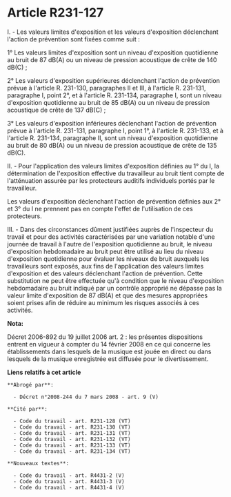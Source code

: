# Article R231-127

I. - Les valeurs limites d'exposition et les valeurs d'exposition déclenchant l'action de prévention sont fixées comme suit :

1° Les valeurs limites d'exposition sont un niveau d'exposition quotidienne au bruit de 87 dB(A) ou un niveau de pression
acoustique de crête de 140 dB(C) ;

2° Les valeurs d'exposition supérieures déclenchant l'action de prévention prévue à l'article R. 231-130, paragraphes II et
III, à l'article R. 231-131, paragraphe I, point 2°, et à l'article R. 231-134, paragraphe I, sont un niveau d'exposition
quotidienne au bruit de 85 dB(A) ou un niveau de pression acoustique de crête de 137 dB(C) ;

3° Les valeurs d'exposition inférieures déclenchant l'action de prévention prévue à l'article R. 231-131, paragraphe I, point
1°, à l'article R. 231-133, et à l'article R. 231-134, paragraphe II, sont un niveau d'exposition quotidienne au bruit de 80
dB(A) ou un niveau de pression acoustique de crête de 135 dB(C).

II. - Pour l'application des valeurs limites d'exposition définies au 1° du I, la détermination de l'exposition effective du
travailleur au bruit tient compte de l'atténuation assurée par les protecteurs auditifs individuels portés par le
travailleur.

Les valeurs d'exposition déclenchant l'action de prévention définies aux 2° et 3° du I ne prennent pas en compte l'effet de
l'utilisation de ces protecteurs.

III. - Dans des circonstances dûment justifiées auprès de l'inspecteur du travail et pour des activités caractérisées par une
variation notable d'une journée de travail à l'autre de l'exposition quotidienne au bruit, le niveau d'exposition
hebdomadaire au bruit peut être utilisé au lieu du niveau d'exposition quotidienne pour évaluer les niveaux de bruit auxquels
les travailleurs sont exposés, aux fins de l'application des valeurs limites d'exposition et des valeurs déclenchant l'action
de prévention. Cette substitution ne peut être effectuée qu'à condition que le niveau d'exposition hebdomadaire au bruit
indiqué par un contrôle approprié ne dépasse pas la valeur limite d'exposition de 87 dB(A) et que des mesures appropriées
soient prises afin de réduire au minimum les risques associés à ces activités.

**Nota:**

Décret 2006-892 du 19 juillet 2006 art. 2 : les présentes dispositions entrent en vigueur à compter du 14 février 2008 en ce
qui concerne les établissements dans lesquels de la musique est jouée en direct ou dans lesquels de la musique enregistrée
est diffusée pour le divertissement.

**Liens relatifs à cet article**

	**Abrogé par**:

	  - Décret n°2008-244 du 7 mars 2008 - art. 9 (V)

	**Cité par**:

	  - Code du travail - art. R231-128 (VT)
	  - Code du travail - art. R231-130 (VT)
	  - Code du travail - art. R231-131 (VT)
	  - Code du travail - art. R231-132 (VT)
	  - Code du travail - art. R231-133 (VT)
	  - Code du travail - art. R231-134 (VT)

	**Nouveaux textes**:

	  - Code du travail - art. R4431-2 (V)
	  - Code du travail - art. R4431-3 (V)
	  - Code du travail - art. R4431-4 (V)

